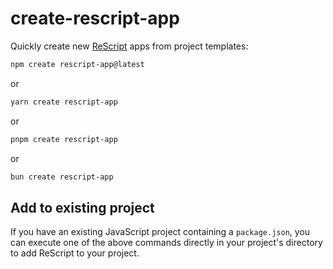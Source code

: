 # create-rescript-app

Quickly create new [ReScript](https://rescript-lang.org/) apps from project templates:

```sh
npm create rescript-app@latest
```

or

```sh
yarn create rescript-app
```

or

```sh
pnpm create rescript-app
```

or

```sh
bun create rescript-app
```

## Add to existing project

If you have an existing JavaScript project containing a `package.json`, you can execute one of the above commands directly in your project's directory to add ReScript to your project.
